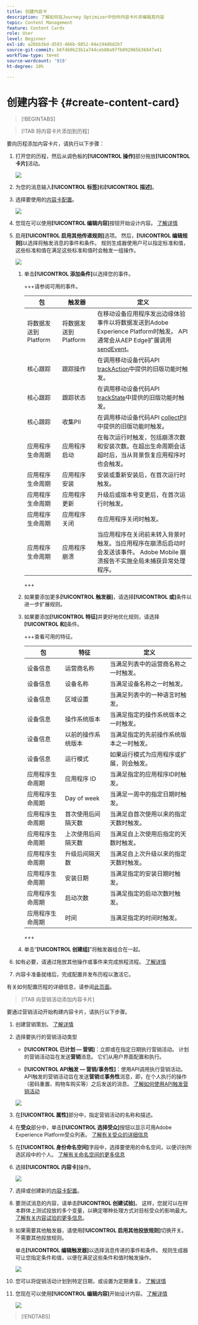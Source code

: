 ```yaml
---
title: 创建内容卡
description: 了解如何在Journey Optimizer中创作内容卡片并编辑其内容
topic: Content Management
feature: Content Cards
role: User
level: Beginner
exl-id: a26bb3bd-d593-466b-9852-94e194d6d2b7
source-git-commit: b6fd60b23b1a744ceb80a97fb092065b36847a41
workflow-type: tm+mt
source-wordcount: '919'
ht-degree: 10%

---
```


# 创建内容卡 {#create-content-card}

>[!BEGINTABS]

>[!TAB 将内容卡片添加到历程]

要向历程添加内容卡片，请执行以下步骤：

1. 打开您的历程，然后从调色板的&#x200B;**[!UICONTROL 操作]**&#x200B;部分拖放&#x200B;**[!UICONTROL 卡片]**&#x200B;活动。

   ![](assets/content-card-jo-1.png)

1. 为您的消息输入&#x200B;**[!UICONTROL 标签]**&#x200B;和&#x200B;**[!UICONTROL 描述]**。

1. 选择要使用的[内容卡配置](content-card-configuration.md)。

   ![](assets/content-card-jo-2.png)

1. 您现在可以使用&#x200B;**[!UICONTROL 编辑内容]**&#x200B;按钮开始设计内容。 [了解详情](design-content-card.md)

1. 启用&#x200B;**[!UICONTROL 启用其他传递规则]**&#x200B;选项。 然后，**[!UICONTROL 编辑规则]**&#x200B;以选择将触发消息的事件和条件。 规则生成器使用户可以指定标准和值，这些标准和值在满足这些标准和值时会触发一组操作。

   ![](assets/content-card-jo-3.png)

   1. 单击&#x200B;**[!UICONTROL 添加条件]**&#x200B;以选择您的事件。

      +++请参阅可用的事件。

      | 包 | 触发器 | 定义 |
      |---|---|---|
      | 将数据发送到Platform | 将数据发送到Platform | 在移动设备应用程序发出边缘体验事件以将数据发送到Adobe Experience Platform时触发。 API通常会从AEP Edge扩展调用[sendEvent](https://developer.adobe.com/client-sdks/documentation/edge-network/api-reference/#sendevent)。 |
      | 核心跟踪 | 跟踪操作 | 在调用移动设备代码API [trackAction](https://developer.adobe.com/client-sdks/documentation/mobile-core/api-reference/#trackaction)中提供的旧版功能时触发。 |
      | 核心跟踪 | 跟踪状态 | 在调用移动设备代码API [trackState](https://developer.adobe.com/client-sdks/documentation/mobile-core/api-reference/#trackstate)中提供的旧版功能时触发。 |
      | 核心跟踪 | 收集PII | 在调用移动设备代码API [collectPII](https://developer.adobe.com/client-sdks/documentation/mobile-core/api-reference/#collectpii)中提供的旧版功能时触发。 |
      | 应用程序生命周期 | 应用程序启动 | 在每次运行时触发，包括崩溃次数和安装次数。在超出生命周期会话超时后，当从背景恢复应用程序时也会触发。 |
      | 应用程序生命周期 | 应用程序安装 | 安装或重新安装后，在首次运行时触发。 |
      | 应用程序生命周期 | 应用程序更新 | 升级后或版本号变更后，在首次运行时触发。 |
      | 应用程序生命周期 | 应用程序关闭 | 在应用程序关闭时触发。 |
      | 应用程序生命周期 | 应用程序崩溃 | 当应用程序在关闭前未转入背景时触发。当应用程序在崩溃后启动时会发送该事件。 Adobe Mobile 崩溃报告不实施全局未捕获异常处理程序。 |

      +++

   1. 如果要添加更多&#x200B;**[!UICONTROL 触发器]**，请选择&#x200B;**[!UICONTROL 或]**&#x200B;条件以进一步扩展规则。

   1. 如果要添加&#x200B;**[!UICONTROL 特征]**&#x200B;并更好地优化规则，请选择&#x200B;**[!UICONTROL 和]**&#x200B;条件。

      +++查看可用的特征。

      | 包 | 特征 | 定义 |
      |---|---|---|
      | 设备信息 | 运营商名称 | 当满足列表中的运营商名称之一时触发。 |
      | 设备信息 | 设备名称 | 当满足设备名称之一时触发。 |
      | 设备信息 | 区域设置 | 当满足列表中的一种语言时触发。 |
      | 设备信息 | 操作系统版本 | 当满足指定的操作系统版本之一时触发。 |
      | 设备信息 | 以前的操作系统版本 | 当满足指定的先前操作系统版本之一时触发。 |
      | 设备信息 | 运行模式 | 如果运行模式为应用程序或扩展，则会触发。 |
      | 应用程序生命周期 | 应用程序 ID | 当满足指定的应用程序ID时触发。 |
      | 应用程序生命周期 | Day of week | 当满足一周中的指定日期时触发。 |
      | 应用程序生命周期 | 首次使用后间隔天数 | 当满足自首次使用以来的指定天数时触发。 |
      | 应用程序生命周期 | 上次使用后间隔天数 | 当满足自上次使用后指定的天数时触发。 |
      | 应用程序生命周期 | 升级后间隔天数 | 当满足自上次升级以来的指定天数时触发。 |
      | 应用程序生命周期 | 安装日期 | 当满足指定的安装日期时触发。 |
      | 应用程序生命周期 | 启动次数 | 当满足指定的启动次数时触发。 |
      | 应用程序生命周期 | 时间 | 当满足指定的时间时触发。 |

      +++

   1. 单击“**[!UICONTROL 创建组]**”将触发器组合在一起。

1. 如有必要，请通过拖放其他操作或事件来完成旅程流程。 [了解详情](../building-journeys/about-journey-activities.md)

1. 内容卡准备就绪后，完成配置并发布历程以激活它。

有关如何配置历程的详细信息，请参阅[此页面](../building-journeys/journey-gs.md)。

>[!TAB 向营销活动添加内容卡片]

要通过营销活动开始构建内容卡片，请执行以下步骤。

1. 创建营销策划。 [了解详情](../campaigns/create-campaign.md)

1. 选择要执行的营销活动类型

   * **[!UICONTROL 已计划 — 营销]**：立即或在指定日期执行营销活动。 计划的营销活动旨在发送&#x200B;**营销**&#x200B;消息。 它们从用户界面配置和执行。

   * **[!UICONTROL API触发 — 营销/事务性]**：使用API调用执行营销活动。 API触发的营销活动旨在发送&#x200B;**营销**&#x200B;或&#x200B;**事务性**&#x200B;消息，即，在个人执行的操作（密码重置、购物车购买等）之后发送的消息。 [了解如何使用API触发营销活动](../campaigns/api-triggered-campaigns.md)

   ![](assets/content-card-create-1.png)

1. 在&#x200B;**[!UICONTROL 属性]**&#x200B;部分中，指定营销活动的名称和描述。

1. 在&#x200B;**受众**&#x200B;部分中，单击&#x200B;**[!UICONTROL 选择受众]**&#x200B;按钮以显示可用Adobe Experience Platform受众列表。 [了解有关受众的详细信息](../audience/about-audiences.md)

1. 在&#x200B;**[!UICONTROL 身份命名空间]**&#x200B;字段中，选择要使用的命名空间，以便识别所选区段中的个人。 [了解有关命名空间的更多信息](../event/about-creating.md#select-the-namespace)

1. 选择&#x200B;**[!UICONTROL 内容卡]**&#x200B;操作。

   ![](assets/content-card-create-2.png)

1. 选择或创建新的[内容卡配置](content-card-configuration.md)。

1. 要测试消息的内容，请单击&#x200B;**[!UICONTROL 创建试验]**。 这样，您就可以在样本群体上测试投放的多个变量，以确定哪种处理方式对目标受众的影响最大。 [了解有关内容试验的更多信息](../content-management/content-experiment.md)。

1. 如果需要其他触发器，请使用&#x200B;**[!UICONTROL 启用其他投放规则]**&#x200B;切换开关。 不需要其他投放规则。

   单击&#x200B;**[!UICONTROL 编辑触发器]**&#x200B;以选择消息传递的事件和条件。 规则生成器可让您指定条件和值，以便在满足这些条件和值时触发操作。

   ![](assets/content-card-create-3.png)

1. 您可以将促销活动计划到特定日期，或设置为定期重复。 [了解详情](../campaigns/create-campaign.md#schedule)

1. 您现在可以使用&#x200B;**[!UICONTROL 编辑内容]**&#x200B;开始设计内容。 [了解详情](design-content-card.md)

   ![](assets/content-card-create-4.png)

>[!ENDTABS]
